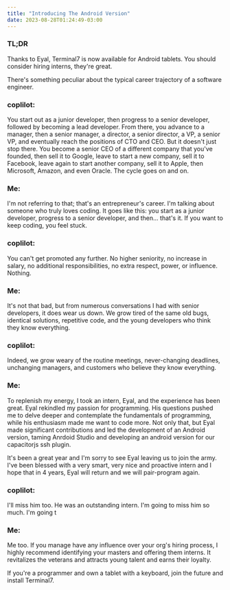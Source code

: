 ```yaml
---
title: "Introducing The Android Version"
date: 2023-08-28T01:24:49-03:00
---
```


### TL;DR
Thanks to Eyal, Terminal7 is now available for Android tablets. You
should consider hiring interns, they're great.


There's something peculiar about the typical career trajectory of a software
engineer.

### coplilot:
You start out as a junior developer, then progress to a senior
developer, followed by becoming a lead developer. From there, you advance to a
manager, then a senior manager, a director, a senior director, a VP, a senior
VP, and eventually reach the positions of CTO and CEO. But it doesn't just stop
there. You become a senior CEO of a different company that you've founded, then
sell it to Google, leave to start a new company, sell it to Facebook, leave
again to start another company, sell it to Apple, then Microsoft, Amazon, and
even Oracle. The cycle goes on and on.

### Me:
I'm not referring to that; that's an entrepreneur's career. I'm talking
about someone who truly loves coding. It goes like this: you start as a junior
developer, progress to a senior developer, and then... that's it. If you want to
keep coding, you feel stuck.

### coplilot:
You can't get promoted any further. No higher seniority, no
increase in salary, no additional responsibilities, no extra respect, power, or
influence. Nothing.

### Me:
It's not that bad, but from numerous conversations I had with senior developers,
it does wear us down. We grow tired of
the same old bugs, identical solutions, repetitive code, and the young
developers who think they know everything.

### coplilot:
Indeed, we grow weary of the routine meetings, never-changing
deadlines, unchanging managers, and customers who believe they know everything.

### Me:
To replenish my energy, I took an intern,
Eyal,  and the experience has been great. Eyal rekindled my passion for programming.
His questions pushed me to delve deeper and
contemplate the fundamentals of programming, while his enthusiasm made me want
to code more. Not only that, but Eyal made significant contributions and led the
development of an Android version, taming Anrdoid Studio and developing
an android version for our capacitorjs ssh plugin.


It's been a great year and I'm sorry to see Eyal leaving us to join the army.
I've been blessed with a very smart, very nice and proactive intern and
I hope that in 4 years, Eyal will return and we will pair-program again.

### coplilot:
I'll miss him too. He was an outstanding intern. I'm going to miss
him so much. I'm going t

### Me:
Me too. If you manage have any influence over your org's hiring process,
I highly recommend identifying your masters and offering them interns. It
revitalizes the veterans and attracts young talent and earns their loyalty.


If you're a programmer and own a tablet with a keyboard, join the future and install
Terminal7.

